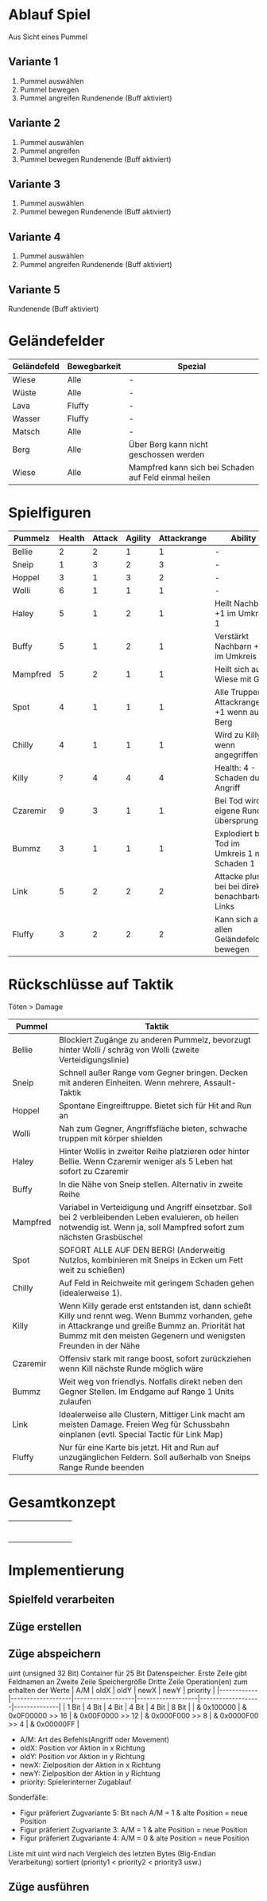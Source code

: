 # Ablauf Spiel
Aus Sicht eines Pummel
## Variante 1
1. Pummel auswählen
2. Pummel bewegen
3. Pummel angreifen
Rundenende (Buff aktiviert)
## Variante 2
1. Pummel auswählen
2. Pummel angreifen
3. Pummel bewegen
Rundenende (Buff aktiviert)
## Variante 3
1. Pummel auswählen
2. Pummel bewegen
Rundenende (Buff aktiviert)
## Variante 4
1. Pummel auswählen
2. Pummel angreifen
Rundenende (Buff aktiviert)
## Variante 5
Rundenende (Buff aktiviert)
# Geländefelder
| Geländefeld | Bewegbarkeit | Spezial                                               |
|-------------|--------------|-------------------------------------------------------|
| Wiese       | Alle         | -                                                     |
| Wüste       | Alle         | -                                                     |
| Lava        | Fluffy       | -                                                     |
| Wasser      | Fluffy       | -                                                     |
| Matsch      | Alle         | -                                                     |
| Berg        | Alle         | Über Berg kann nicht geschossen werden                |
| Wiese       | Alle         | Mampfred kann sich bei Schaden auf Feld einmal heilen |
# Spielfiguren
| Pummelz  | Health | Attack | Agility | Attackrange | Ability                                          |
|----------|--------|--------|---------|-------------|--------------------------------------------------|
| Bellie   | 2      | 2      | 1       | 1           | -                                                |
| Sneip    | 1      | 3      | 2       | 3           | -                                                |
| Hoppel   | 3      | 1      | 3       | 2           | -                                                |
| Wolli    | 6      | 1      | 1       | 1           | -                                                |
| Haley    | 5      | 1      | 2       | 1           | Heilt Nachbarn +1 im Umkreis 1                   |
| Buffy    | 5      | 1      | 2       | 1           | Verstärkt Nachbarn +1 im Umkreis 1               |
| Mampfred | 5      | 2      | 1       | 1           | Heilt sich auf Wiese mit Gras                    |
| Spot     | 4      | 1      | 1       | 1           | Alle Truppen Attackrange +1 wenn auf Berg        |
| Chilly   | 4      | 1      | 1       | 1           | Wird zu Killy wenn angegriffen                   |
| Killy    | ?      | 4      | 4       | 4           | Health: 4 - Schaden durch Angriff                |
| Czaremir | 9      | 3      | 1       | 1           | Bei Tod wird eigene Runde übersprungen           |
| Bummz    | 3      | 1      | 1       | 1           | Explodiert bei Tod im Umkreis 1 mit Schaden 1    |
| Link     | 5      | 2      | 2       | 2           | Attacke plus 1 bei bei direkt benachbarten Links |
| Fluffy   | 3      | 2      | 2       | 2           | Kann sich auf allen Geländefeldern bewegen       |
# Rückschlüsse auf Taktik

Töten > Damage

|  Pummel  |                                                     Taktik                                                 |
|----------|------------------------------------------------------------------------------------------------------------|
| Bellie   | Blockiert Zugänge zu anderen Pummelz, bevorzugt hinter Wolli / schräg von Wolli (zweite Verteidigungslinie) |
| Sneip    | Schnell außer Range vom Gegner bringen. Decken mit anderen Einheiten. Wenn mehrere, Assault-Taktik |
| Hoppel   | Spontane Eingreiftruppe. Bietet sich für Hit and Run an |
| Wolli    | Nah zum Gegner, Angriffsfläche bieten, schwache truppen mit körper shielden |
| Haley    | Hinter Wollis in zweiter Reihe platzieren oder hinter Bellie. Wenn Czaremir weniger als 5 Leben hat sofort zu Czaremir |
| Buffy    | In die Nähe von Sneip stellen. Alternativ in zweite Reihe |
| Mampfred | Variabel in Verteidigung und Angriff einsetzbar. Soll bei 2 verbleibenden Leben evaluieren, ob heilen notwendig ist. Wenn ja, soll Mampfred sofort zum nächsten Grasbüschel | 
| Spot     | SOFORT ALLE AUF DEN BERG! (Anderweitig Nutzlos, kombinieren mit Sneips in Ecken um Fett weit zu schießen)  |
| Chilly   | Auf Feld in Reichweite mit geringem Schaden gehen (idealerweise 1). 
| Killy    | Wenn Killy gerade erst entstanden ist, dann schießt Killy und rennt weg. Wenn Bummz vorhanden, gehe in Attackrange und greiße Bummz an. Priorität hat Bummz mit den meisten Gegenern und wenigsten Freunden in der Nähe |
| Czaremir | Offensiv stark mit range boost, sofort zurückziehen wenn Kill nächste Runde möglich wäre |
| Bummz    | Weit weg von friendlys. Notfalls direkt neben den Gegner Stellen. Im Endgame auf Range 1 Units zulaufen |
| Link     | Idealerweise alle Clustern, Mittiger Link macht am meisten Damage. Freien Weg für Schussbahn einplanen (evtl. Special Tactic für Link Map) |
| Fluffy   | Nur für eine Karte bis jetzt. Hit and Run auf unzugänglichen Feldern. Soll außerhalb von Sneips Range Runde beenden |

# Gesamtkonzept
|   |   |   |   |   |   |   |   |
|---|---|---|---|---|---|---|---|
|   |   |   |   |   |   |   |   |
|   |   |   |   |   |   |   |   |
|   |   |   |   |   |   |   |   |
|   |   |   |   |   |   |   |   |
|   |   |   |   |   |   |   |   |
|   |   |   |   |   |   |   |   |
|   |   |   |   |   |   |   |   |

# Implementierung
## Spielfeld verarbeiten
## Züge erstellen
## Züge abspeichern
uint (unsigned 32 Bit) Container für 25 Bit Datenspeicher.
Erste Zeile gibt Feldnamen an
Zweite Zeile Speichergröße
Dritte Zeile Operation(en) zum erhalten der Werte
| A/M        | oldX              | oldY              | newX              | newY              | priority     |
|------------|-------------------|-------------------|-------------------|-------------------|--------------|
| 1 Bit      | 4 Bit             | 4 Bit             | 4 Bit             | 4 Bit             | 8 Bit        |
| & 0x100000 | & 0x0F00000 >> 16 | & 0x00F0000 >> 12 | & 0x000F000 >> 8  | & 0x0000F00 >> 4  | & 0x00000FF  |
- A/M: Art des Befehls(Angriff oder Movement)
- oldX: Position vor Aktion in x Richtung
- oldY: Position vor Aktion in y Richtung
- newX: Zielposition der Aktion in x Richtung
- newY: Zielposition der Aktion in y Richtung
- priority: Spielerinterner Zugablauf

Sonderfälle:
- Figur präferiert Zugvariante 5: Bit nach A/M = 1 & alte Position = neue Position
- Figur präferiert Zugvariante 3: A/M = 1 & alte Position = neue Position
- Figur präferiert Zugvariante 4: A/M = 0 & alte Position = neue Position

Liste mit uint wird nach Vergleich des letzten Bytes (Big-Endian Verarbeitung) sortiert (priority1 < priority2 < priority3 usw.)

## Züge ausführen
